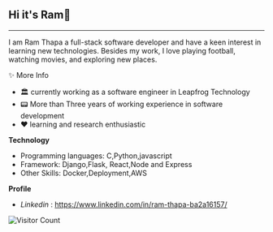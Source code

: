 ## Hi it's Ram👋
***
I am Ram Thapa a full-stack software developer and have a keen interest in learning new technologies. Besides my work, I love playing football, watching movies, and exploring new places.


✨  More Info 
- 🏛 currently working as a software engineer in Leapfrog Technology
- 📟 More than Three years of working experience in software development
- ❤️ learning and research enthusiastic

**Technology**
  - Programming languages: C,Python,javascript
  - Framework: Django,Flask, React,Node and Express
  - Other Skills: Docker,Deployment,AWS

**Profile**
  - *Linkedin* : https://www.linkedin.com/in/ram-thapa-ba2a16157/
  

![Visitor Count](https://visitor-badge.laobi.icu/badge?page_id=viperthapa.viperthapa)



